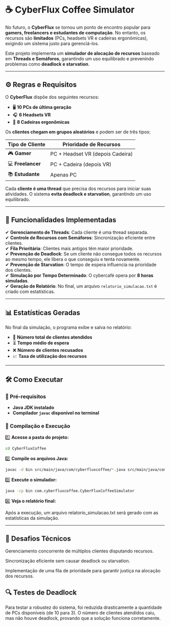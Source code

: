 # ☕ CyberFlux Coffee Simulator  


No futuro, o **CyberFlux** se tornou um ponto de encontro popular para **gamers, freelancers e estudantes de computação**. No entanto, os recursos são **limitados** (PCs, headsets VR e cadeiras ergonômicas), exigindo um sistema justo para gerenciá-los.  

Este projeto implementa um **simulador de alocação de recursos** baseado em **Threads e Semáforos**, garantindo um uso equilibrado e prevenindo problemas como **deadlock e starvation**.  

---

## ⚙️ Regras e Requisitos  

O **CyberFlux** dispõe dos seguintes recursos:  

- 🖥 **10 PCs de última geração**  
- 🎧 **6 Headsets VR**  
- 💺 **8 Cadeiras ergonômicas**  

Os **clientes chegam em grupos aleatórios** e podem ser de três tipos:  

| Tipo de Cliente  | Prioridade de Recursos |
|------------------|----------------------|
| 🎮 **Gamer**     | PC + Headset VR (depois Cadeira) |
| 💻 **Freelancer**| PC + Cadeira (depois VR) |
| 📚 **Estudante** | Apenas PC |

Cada **cliente é uma thread** que precisa dos recursos para iniciar suas atividades. O sistema **evita deadlock e starvation**, garantindo um uso equilibrado.  

---

## 🚀 Funcionalidades Implementadas  

✔ **Gerenciamento de Threads**: Cada cliente é uma thread separada.  
✔ **Controle de Recursos com Semáforos**: Sincronização eficiente entre clientes.  
✔ **Fila Prioritária**: Clientes mais antigos têm maior prioridade.  
✔ **Prevenção de Deadlock**: Se um cliente não consegue todos os recursos ao mesmo tempo, ele libera o que conseguiu e tenta novamente.  
✔ **Prevenção de Starvation**: O tempo de espera influencia na prioridade dos clientes.  
✔ **Simulação por Tempo Determinado**: O cybercafé opera por **8 horas simuladas**.  
✔ **Geração de Relatório**: No final, um arquivo `relatorio_simulacao.txt` é criado com estatísticas.  

---

## 📊 Estatísticas Geradas  

No final da simulação, o programa exibe e salva no relatório:  

- 📌 **Número total de clientes atendidos**  
- ⏳ **Tempo médio de espera**  
- ❌ **Número de clientes recusados**  
- 📈 **Taxa de utilização dos recursos**  

---

## 🛠 Como Executar  

### 🔹 Pré-requisitos  

- **Java JDK instalado**  
- **Compilador `javac` disponível no terminal**  

### 🔹 Compilação e Execução  

1️⃣ **Acesse a pasta do projeto:**  

```sh
cd CyberFluxCoffee
```

2️⃣ **Compile os arquivos Java:**
```sh
javac -d bin src/main/java/com/cyberfluxcoffee/*.java src/main/java/com/cyberfluxcoffee/domain/*.java
```

3️⃣ **Execute o simulador:**
```sh
java -cp bin com.cyberfluxcoffee.CyberFluxCoffeeSimulator
```

4️⃣ **Veja o relatório final:**

Após a execução, um arquivo relatorio_simulacao.txt será gerado com as estatísticas da simulação.

---

## 🧩 Desafios Técnicos

   Gerenciamento concorrente de múltiplos clientes disputando recursos.

   Sincronização eficiente sem causar deadlock ou starvation.

   Implementação de uma fila de prioridade para garantir justiça na alocação dos recursos.

## 🔍 Testes de Deadlock

Para testar a robustez do sistema, foi reduzida drasticamente a quantidade de PCs disponíveis (de 10 para 3). O número de clientes atendidos caiu, mas não houve deadlock, provando que a solução funciona corretamente.
